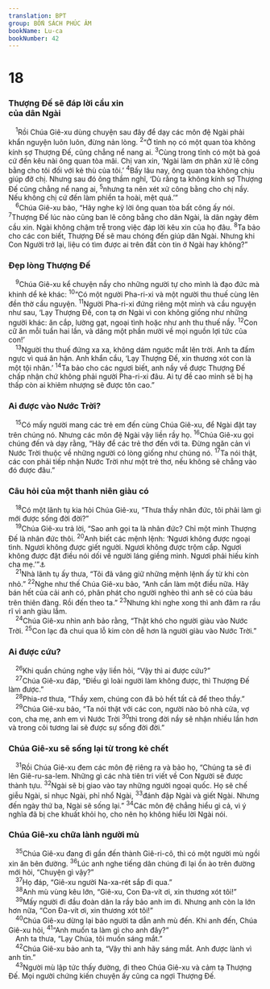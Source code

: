 ```yaml
---
translation: BPT
group: BỐN SÁCH PHÚC ÂM
bookName: Lu-ca 
bookNumber: 42
---
```


<div class="title"><h1>18</h1><h3>Thượng Đế sẽ đáp lời cầu xin<br/>của dân Ngài</h3></div>
<span class="verse lu_18_1"> <sup>1</sup>Rồi Chúa Giê-xu dùng chuyện sau đây để dạy các môn đệ Ngài phải khẩn nguyện luôn luôn, đừng nản lòng.</span>
<span class="verse lu_18_2"><sup>2</sup>“Ở tỉnh nọ có một quan tòa không kính sợ Thượng Đế, cũng chẳng nể nang ai.</span>
<span class="verse lu_18_3"><sup>3</sup>Cùng trong tỉnh có một bà goá cứ đến kêu nài ông quan tòa mãi. Chị van xin, ‘Ngài làm ơn phân xử lẽ công bằng cho tôi đối với kẻ thù của tôi.’</span>
<span class="verse lu_18_4"><sup>4</sup>Bấy lâu nay, ông quan tòa không chịu giúp đỡ chị. Nhưng sau đó ông thầm nghĩ, ‘Dù rằng ta không kính sợ Thượng Đế cũng chẳng nể nang ai,</span>
<span class="verse lu_18_5"><sup>5</sup>nhưng ta nên xét xử công bằng cho chị nầy. Nếu không chị cứ đến làm phiền ta hoài, mệt quá.’”<br/></span>
<span class="verse lu_18_6"> <sup>6</sup>Chúa Giê-xu bảo, “Hãy nghe kỹ lời ông quan tòa bất công ấy nói.</span>
<span class="verse lu_18_7"><sup>7</sup>Thượng Đế lúc nào cũng ban lẽ công bằng cho dân Ngài, là dân ngày đêm cầu xin. Ngài không chậm trễ trong việc đáp lời kêu xin của họ đâu.</span>
<span class="verse lu_18_8"><sup>8</sup>Ta bảo cho các con biết, Thượng Đế sẽ mau chóng đến giúp dân Ngài. Nhưng khi Con Người trở lại, liệu có tìm được ai trên đất còn tin ở Ngài hay không?”<br/></span>
<div class="title"><h3>Đẹp lòng Thượng Đế</h3></div>
<span class="verse lu_18_9"> <sup>9</sup>Chúa Giê-xu kể chuyện nầy cho những người tự cho mình là đạo đức mà khinh dể kẻ khác:</span>
<span class="verse lu_18_10"><sup>10</sup>“Có một người Pha-ri-xi và một người thu thuế cùng lên đền thờ cầu nguyện.</span>
<span class="verse lu_18_11"><sup>11</sup>Người Pha-ri-xi đứng riêng một mình và cầu nguyện như sau, ‘Lạy Thượng Đế, con tạ ơn Ngài vì con không giống như những người khác: ăn cắp, lường gạt, ngoại tình hoặc như anh thu thuế nầy.</span>
<span class="verse lu_18_12"><sup>12</sup>Con cữ ăn mỗi tuần hai lần, và dâng một phần mười về mọi nguồn lợi tức của con!’<br/></span>
<span class="verse lu_18_13"> <sup>13</sup>Người thu thuế đứng xa xa, không dám ngước mắt lên trời. Anh ta đấm ngực vì quá ân hận. Anh khẩn cầu, ‘Lạy Thượng Đế, xin thương xót con là một tội nhân.’</span>
<span class="verse lu_18_14"><sup>14</sup>Ta bảo cho các ngươi biết, anh nầy về được Thượng Đế chấp nhận chứ không phải người Pha-ri-xi đâu. Ai tự đề cao mình sẽ bị hạ thấp còn ai khiêm nhượng sẽ được tôn cao.”<br/></span>
<div class="title"><h3>Ai được vào Nước Trời?</h3></div>
<span class="verse lu_18_15"> <sup>15</sup>Có mấy người mang các trẻ em đến cùng Chúa Giê-xu, để Ngài đặt tay trên chúng nó. Nhưng các môn đệ Ngài vậy liền rầy họ.</span>
<span class="verse lu_18_16"><sup>16</sup>Chúa Giê-xu gọi chúng đến và dạy rằng, “Hãy để các trẻ thơ đến với ta. Đừng ngăn cản vì Nước Trời thuộc về những người có lòng giống như chúng nó.</span>
<span class="verse lu_18_17"><sup>17</sup>Ta nói thật, các con phải tiếp nhận Nước Trời như một trẻ thơ, nếu không sẽ chẳng vào đó được đâu.”<br/></span>
<div class="title"><h3>Câu hỏi của một thanh niên giàu có</h3></div>
<span class="verse lu_18_18"> <sup>18</sup>Có một lãnh tụ kia hỏi Chúa Giê-xu, “Thưa thầy nhân đức, tôi phải làm gì mới được sống đời đời?”<br/></span>
<span class="verse lu_18_19"> <sup>19</sup>Chúa Giê-xu trả lời, “Sao anh gọi ta là nhân đức? Chỉ một mình Thượng Đế là nhân đức thôi.</span>
<span class="verse lu_18_20"><sup>20</sup>Anh biết các mệnh lệnh: ‘Ngươi không được ngoại tình. Ngươi không được giết người. Ngươi không được trộm cắp. Ngươi không được đặt điều nói dối về người láng giềng mình. Ngươi phải hiếu kính cha mẹ.’”<a data-toggle="tooltip" data-placement="bottom" title="Xuất 20:12-16; Phục 5:16-20.">⚓</a><br/></span>
<span class="verse lu_18_21"> <sup>21</sup>Nhà lãnh tụ ấy thưa, “Tôi đã vâng giữ những mệnh lệnh ấy từ khi còn nhỏ.”</span>
<span class="verse lu_18_22"><sup>22</sup>Nghe như thế Chúa Giê-xu bảo, “Anh cần làm một điều nữa. Hãy bán hết của cải anh có, phân phát cho người nghèo thì anh sẽ có của báu trên thiên đàng. Rồi đến theo ta.”</span>
<span class="verse lu_18_23"><sup>23</sup>Nhưng khi nghe xong thì anh đâm ra rầu rĩ vì anh giàu lắm.<br/></span>
<span class="verse lu_18_24"> <sup>24</sup>Chúa Giê-xu nhìn anh bảo rằng, “Thật khó cho người giàu vào Nước Trời.</span>
<span class="verse lu_18_25"><sup>25</sup>Con lạc đà chui qua lỗ kim còn dễ hơn là người giàu vào Nước Trời.”<br/></span>
<div class="title"><h3>Ai được cứu?</h3></div>
<span class="verse lu_18_26"> <sup>26</sup>Khi quần chúng nghe vậy liền hỏi, “Vậy thì ai được cứu?”<br/></span>
<span class="verse lu_18_27"> <sup>27</sup>Chúa Giê-xu đáp, “Điều gì loài người làm không được, thì Thượng Đế làm được.”<br/></span>
<span class="verse lu_18_28"> <sup>28</sup>Phia-rơ thưa, “Thầy xem, chúng con đã bỏ hết tất cả để theo thầy.”<br/></span>
<span class="verse lu_18_29"> <sup>29</sup>Chúa Giê-xu bảo, “Ta nói thật với các con, người nào bỏ nhà cửa, vợ con, cha mẹ, anh em vì Nước Trời</span>
<span class="verse lu_18_30"><sup>30</sup>thì trong đời nầy sẽ nhận nhiều lần hơn và trong cõi tương lai sẽ được sự sống đời đời.”<br/></span>
<div class="title"><h3>Chúa Giê-xu sẽ sống lại từ trong kẻ chết</h3></div>
<span class="verse lu_18_31"> <sup>31</sup>Rồi Chúa Giê-xu đem các môn đệ riêng ra và bảo họ, “Chúng ta sẽ đi lên Giê-ru-sa-lem. Những gì các nhà tiên tri viết về Con Người sẽ được thành tựu.</span>
<span class="verse lu_18_32"><sup>32</sup>Ngài sẽ bị giao vào tay những người ngoại quốc. Họ sẽ chế giễu Ngài, sỉ nhục Ngài, phỉ nhổ Ngài,</span>
<span class="verse lu_18_33"><sup>33</sup>đánh đập Ngài và giết Ngài. Nhưng đến ngày thứ ba, Ngài sẽ sống lại.”</span>
<span class="verse lu_18_34"><sup>34</sup>Các môn đệ chẳng hiểu gì cả, vì ý nghĩa đã bị che khuất khỏi họ, cho nên họ không hiểu lời Ngài nói.<br/></span>
<div class="title"><h3>Chúa Giê-xu chữa lành người mù</h3></div>
<span class="verse lu_18_35"> <sup>35</sup>Chúa Giê-xu đang đi gần đến thành Giê-ri-cô, thì có một người mù ngồi xin ăn bên đường.</span>
<span class="verse lu_18_36"><sup>36</sup>Lúc anh nghe tiếng dân chúng đi lại ồn ào trên đường mới hỏi, “Chuyện gì vậy?”<br/></span>
<span class="verse lu_18_37"> <sup>37</sup>Họ đáp, “Giê-xu người Na-xa-rét sắp đi qua.”<br/></span>
<span class="verse lu_18_38"> <sup>38</sup>Anh mù vùng kêu lớn, “Giê-xu, Con Đa-vít ơi, xin thương xót tôi!”<br/></span>
<span class="verse lu_18_39"> <sup>39</sup>Mấy người đi đầu đoàn dân la rầy bảo anh im đi. Nhưng anh còn la lớn hơn nữa, “Con Đa-vít ơi, xin thương xót tôi!”<br/></span>
<span class="verse lu_18_40"> <sup>40</sup>Chúa Giê-xu dừng lại bảo người ta dẫn anh mù đến. Khi anh đến, Chúa Giê-xu hỏi,</span>
<span class="verse lu_18_41"><sup>41</sup>“Anh muốn ta làm gì cho anh đây?”<br/> Anh ta thưa, “Lạy Chúa, tôi muốn sáng mắt.”<br/></span>
<span class="verse lu_18_42"> <sup>42</sup>Chúa Giê-xu bảo anh ta, “Vậy thì anh hãy sáng mắt. Anh được lành vì anh tin.”<br/></span>
<span class="verse lu_18_43"> <sup>43</sup>Người mù lập tức thấy đường, đi theo Chúa Giê-xu và cảm tạ Thượng Đế. Mọi người chứng kiến chuyện ấy cũng ca ngợi Thượng Đế.<br/></span>
